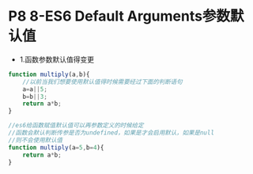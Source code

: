 # P8 8-ES6 Default Arguments参数默认值

- 1.函数参数默认值得变更

```js
function multiply(a,b){
    //以前当我们想要使用默认值得时候需要经过下面的判断语句
    a=a||5;
    b=b||3;
    return a*b;
}
```

```js
//es6给函数赋值默认值可以再参数定义的时候给定
//函数会默认判断传参是否为undefined，如果是才会启用默认，如果是null
//则不会使用默认值
function multiply(a=5,b=4){
    return a*b;
}
```